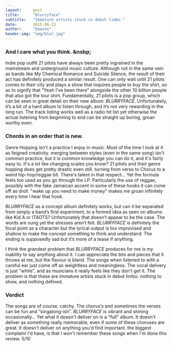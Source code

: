 ```yaml
---
layout:     post
title:      "Blurryface"
subtitle:   "Immature artists stuck in debut limbo."
date:       2015-06-13
author:     "Dawson"
header-img: "img/blur.jpg"
---
```


### And I care what you think. &nsbp;

Indie pop outfit 21 pilots have always been pretty ingrained in the mainstream and underground music culture. Although not in the same vein as bands like My Chemical Romance and Suicide Silence, the result of their act has definitely produced a similar result. One can only wait until 21 pilots comes to their city and plays a show that inquires people to buy the shirt, so as to signify that “Yeah I’ve been there” alongside the other 10 billion people that also got the tour shirt. Fundamentally, 21 pilots is a pop group, which can be seen in great detail on their new album: *BLURRYFACE*. Unfortunately, it’s a bit of a hard album to listen through, and it’s not very rewarding in the long run. The track listing works well as a radio hit list yet otherwise the actual listening from beginning to end can be straight up boring, groan worthy even.

### Chords in an order that is new.

Genre Hopping isn't a practice I enjoy in music. Most of the time I look at it as feigned creativity. merging between styles (even in the same song) isn't common practice, but it is common knowledge you can do it, and it's fairly easy to. It's a lot like changing scales you know? 21 pilots and their genre hopping does get pretty drastic even still. turning from verse to Chorus to a weird hip-hop/reggae bit. There's talent in that respect... Yet the formula feels too used as you go through the LP. Particularly the use of reggae, possibly with the fake Jamaican accent in some of these hooks it can come off as droll. "wake up you need to make money" makes me groan infinitely every time I hear that hook.

*BLURRYFACE* as a concept album definitely works, but can it be separated from simply a band’s first experiment, to a formed idea as seen on albums like Kid A or ITAOTS? Unfortunately that doesn’t appear to be the case. The words are sung yet the stresses aren’t felt. *BLURRYFACE* is definitely the focal point as a character but the lyrical output is too improvised and shallow to make the concept something to think and understand. The ending is supposedly sad but it’s more of a tease if anything.

I think the grandest problem that *BLURRYFACE* produces for me is my inability to say anything about it. I can appreciate the bits and pieces that it throws at me, but the flavour is bland. The songs when listened to with a careful ear just come off as weightless and meaningless. The vocal delivery is just "white", and as musicians it really feels like they don't get it. The problem is that these are immature artists stuck in debut limbo. nothing to show, and nothing defined.

### Verdict

The songs are of course, catchy. The chorus’s and sometimes the verses can be fun and “singalong-ish”. *BLURRYFACE* is vibrant and shining occasionally... Yet what it doesn't deliver on is a "full" album. It doesn't deliver as something really memorable, even if some of these choruses are great. It doesn't deliver on anything you'd find important. the biggest complaint I'd have, is that I won't remember these songs when I'm done this review. 5/10


